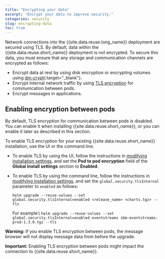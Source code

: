 ```yaml
---
title: "Encrypting your data"
excerpt: "Encrypt your data to improve security."
categories: security
slug: encrypting-data
toc: true
---
```


Network connections into the {{site.data.reuse.long_name}} deployment are secured using TLS. By default, data within the {{site.data.reuse.short_name}} deployment is not encrypted. To secure this data, you must ensure that any storage and communication channels are encrypted as follows:

* Encrypt data at rest by using disk encryption or encrypting volumes using [dm-crypt](https://www.ibm.com/support/knowledgecenter/SSBS6K_3.2.0/installing/etcd.html){:target="_blank"}.
* Encrypt internal network traffic by using [TLS encryption](#enabling-encryption-between-pods) for communication between pods.
* Encrypt messages in applications.


## Enabling encryption between pods

By default, TLS encryption for communication between pods is disabled. You can enable it when installing {{site.data.reuse.short_name}}, or you can enable it later as described in this section.

To enable TLS encryption for your existing {{site.data.reuse.short_name}} installation, use the UI or the command line.

- To enable TLS by using the UI, follow the instructions in [modifying installation settings](../../administering/modifying-installation/#using-the-ui), and set the **Pod to pod encryption** field of the **Global install settings** section to **Enabled**.
- To enable TLS by using the command line, follow the instructions in [modifying installation settings](../../administering/modifying-installation/#using-the-cli), and set the `global.security.tlsInternal` parameter to `enabled` as follows:

   `helm upgrade --reuse-values --set global.security.tlsInternal=enabled <release_name> <charts.tgz> --tls`

   For example:\\
   `helm upgrade --reuse-values --set global.security.tlsInternal=enabled eventstreams ibm-eventstreams-prod-1.3.0.tgz --tls`

**Warning:** If you enable TLS encryption between pods, the message browser will not display message data from before the upgrade.

**Important:** Enabling TLS encryption between pods might impact the connection to {{site.data.reuse.short_name}}.
